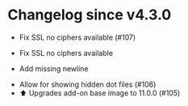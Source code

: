 # Changelog since v4.3.0
- Fix SSL no ciphers available (#107)

* Fix SSL no ciphers available

* Add missing newline 
- Allow for showing hidden dot files (#106) 
- ⬆️ Upgrades add-on base image to 11.0.0 (#105) 
